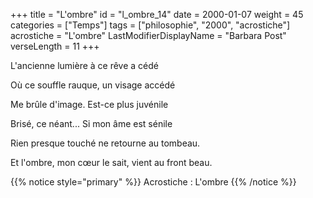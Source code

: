 +++
title = "L'ombre"
id = "l_ombre_14"
date = 2000-01-07
weight = 45
categories = ["Temps"]
tags = ["philosophie", "2000", "acrostiche"]
acrostiche = "L'ombre"
LastModifierDisplayName = "Barbara Post"
verseLength = 11
+++

L'ancienne lumière à ce rêve a cédé

Où ce souffle rauque, un visage accédé

Me brûle d'image. Est-ce plus juvénile

Brisé, ce néant... Si mon âme est sénile

Rien presque touché ne retourne au tombeau.

Et l'ombre, mon cœur le sait, vient au front beau.

{{% notice style="primary" %}}
Acrostiche : L'ombre
{{% /notice %}}
